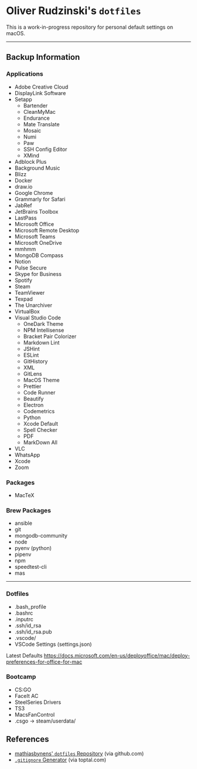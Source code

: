 # Oliver Rudzinski's `dotfiles` 
This is a work-in-progress repository for personal default settings on macOS.

---
## Backup Information
### Applications
- Adobe Creative Cloud
- DisplayLink Software
- Setapp
  - Bartender
  - CleanMyMac
  - Endurance
  - Mate Translate
  - Mosaic
  - Numi
  - Paw
  - SSH Config Editor
  - XMind
- Adblock Plus
- Background Music
- Blizz
- Docker
- draw.io
- Google Chrome
- Grammarly for Safari
- JabRef
- JetBrains Toolbox
- LastPass
- Microsoft Office
- Microsoft Remote Desktop
- Microsoft Teams
- Microsoft OneDrive
- mmhmm
- MongoDB Compass
- Notion
- Pulse Secure
- Skype for Business
- Spotify
- Steam
- TeamViewer
- Texpad
- The Unarchiver
- VirtualBox
- Visual Studio Code
  - OneDark Theme
  - NPM Intellisense
  - Bracket Pair Colorizer
  - Markdown Lint
  - JSHint
  - ESLint
  - GitHistory
  - XML
  - GitLens
  - MacOS Theme
  - Prettier
  - Code Runner
  - Beautify
  - Electron
  - Codemetrics
  - Python
  - Xcode Default
  - Spell Checker
  - PDF
  - MarkDown All
- VLC
- WhatsApp
- Xcode
- Zoom


### Packages
- MacTeX

### Brew Packages
- ansible
- git
- mongodb-community
- node
- pyenv (python)
- pipenv
- npm
- speedtest-cli
- mas
---

### Dotfiles
- .bash_profile
- .bashrc
- .inputrc
- .ssh/id_rsa
- .ssh/id_rsa.pub
- .vscode/
- VSCode Settings (settings.json)

Latest Defaults https://docs.microsoft.com/en-us/deployoffice/mac/deploy-preferences-for-office-for-mac

### Bootcamp
- CS:GO
- FaceIt AC
- SteelSeries Drivers
- TS3
- MacsFanControl
- .csgo -> steam/userdata/

## References
- [mathiasbynens' `dotfiles` Repository](https://github.com/mathiasbynens/dotfiles) (via github.com)
- [`.gitignore` Generator](https://www.toptal.com/developers/gitignore) (via toptal.com)